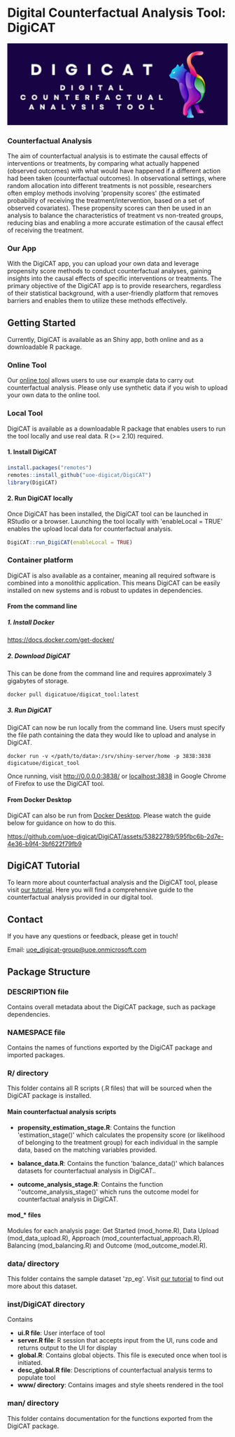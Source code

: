# Digital Counterfactual Analysis Tool: DigiCAT

<p align="center">

<img src="inst/DigiCAT/www/logos/DigiCAT/digicat6b.png"/>

</p>

### **Counterfactual Analysis**

The aim of counterfactual analysis is to estimate the causal effects of interventions or treatments, by comparing what actually happened (observed outcomes) with what would have happened if a different action had been taken (counterfactual outcomes). In observational settings, where random allocation into different treatments is not possible, researchers often employ methods involving 'propensity scores' (the estimated probability of receiving the treatment/intervention, based on a set of observed covariates). These propensity scores can then be used in an analysis to balance the characteristics of treatment vs non-treated groups, reducing bias and enabling a more accurate estimation of the causal effect of receiving the treatment.

### Our App

With the DigiCAT app, you can upload your own data and leverage propensity score methods to conduct counterfactual analyses, gaining insights into the causal effects of specific interventions or treatments. The primary objective of the DigiCAT app is to provide researchers, regardless of their statistical background, with a user-friendly platform that removes barriers and enables them to utilize these methods effectively.

## Getting Started

Currently, DigiCAT is available as an Shiny app, both online and as a downloadable R package.

### Online Tool

Our [online tool](https://digicatapp.shinyapps.io/DigiCAT/) allows users to use our example data to carry out counterfactual analysis. Please only use synthetic data if you wish to upload your own data to the online tool.

### Local Tool

DigiCAT is available as a downloadable R package that enables users to run the tool locally and use real data. R (\>= 2.10) required.

#### 1. Install DigiCAT

``` r
install.packages("remotes")
remotes::install_github("uoe-digicat/DigiCAT")
library(DigiCAT)
```

#### 2. Run DigiCAT locally

Once DigiCAT has been installed, the DigiCAT tool can be launched in RStudio or a browser. Launching the tool locally with 'enableLocal = TRUE' enables the upload local data for counterfactual analysis.

``` r
DigiCAT::run_DigiCAT(enableLocal = TRUE)
```

### Container platform

DigiCAT is also available as a container, meaning all required software is combined into a monolithic application. This means DigiCAT can be easily installed on new systems and is robust to updates in dependencies.

#### From the command line
##### 1. Install Docker

<https://docs.docker.com/get-docker/>

##### 2. Download DigiCAT

This can be done from the command line and requires approximately 3 gigabytes of storage.

```{bash}
docker pull digicatuoe/digicat_tool:latest
```

##### 3. Run DigiCAT

DigiCAT can now be run locally from the command line. Users must specify the file path containing the data they would like to upload and analyse in DigiCAT.

```{bash}
docker run -v </path/to/data>:/srv/shiny-server/home -p 3838:3838 digicatuoe/digicat_tool
```
Once running, visit <http://0.0.0.0:3838/> or <localhost:3838> in Google Chrome of Firefox to use the DigiCAT tool.

#### From Docker Desktop 

DigiCAT can also be run from [Docker Desktop](https://www.docker.com/products/docker-desktop/). Please watch the guide below for guidance on how to do this.

https://github.com/uoe-digicat/DigiCAT/assets/53822789/595fbc6b-2d7e-4e36-b9f4-3bf622f79fb9

## DigiCAT Tutorial

To learn more about counterfactual analysis and the DigiCAT tool, please visit [our tutorial](https://uoe-digicat.github.io). Here you will find a comprehensive guide to the counterfactual analysis provided in our digital tool.

## Contact

If you have any questions or feedback, please get in touch!

Email: [uoe_digicat-group\@uoe.onmicrosoft.com](mailto:uoe_digicat-group@uoe.onmicrosoft.com)

## Package Structure

### DESCRIPTION file

Contains overall metadata about the DigiCAT package, such as package dependencies.

### NAMESPACE file

Contains the names of functions exported by the DigiCAT package and imported packages.

### R/ directory

This folder contains all R scripts (.R files) that will be sourced when the DigiCAT package is installed.

#### **Main counterfactual analysis scripts**

-   **propensity_estimation_stage.R**: Contains the function 'estimation_stage()' which calculates the propensity score (or likelihood of belonging to the treatment group) for each individual in the sample data, based on the matching variables provided.

-   **balance_data.R**: Contains the function 'balance_data()' which balances datasets for counterfactual analysis in DigiCAT..

-   **outcome_analysis_stage.R**: Contains the function ''outcome_analysis_stage()' which runs the outcome model for counterfactual analysis in DigiCAT.

#### **mod\_\* files**

Modules for each analysis page: Get Started (mod_home.R), Data Upload (mod_data_upload.R), Approach (mod_counterfactual_approach.R), Balancing (mod_balancing.R) and Outcome (mod_outcome_model.R).

### data/ directory

This folder contains the sample dataset 'zp_eg'. Visit [our tutorial](https://uoe-digicat.github.io/02_howto_digicat.html#example-dataset) to find out more about this dataset.

### inst/DigiCAT directory

Contains

-   **ui.R file**: User interface of tool
-   **server.R file**: R session that accepts input from the UI, runs code and returns output to the UI for display
-   **global.R**: Contains global objects. This file is executed once when tool is initiated.
-   **desc_global.R file**: Descriptions of counterfactual analysis terms to populate tool
-   **www/ directory**: Contains images and style sheets rendered in the tool

### man/ directory

This folder contains documentation for the functions exported from the DigiCAT package.
